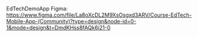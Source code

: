 EdTechDemoApp
Figma: https://www.figma.com/file/La8oXcDL2M9XsOsgxd3ARV/Course-EdTech-Mobile-App-(Community)?type=design&node-id=0-1&mode=design&t=DmdKHss8fAQk6i21-0
